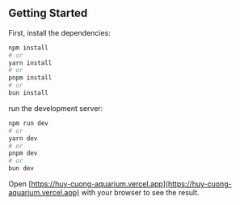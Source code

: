 ## Getting Started

First, install the dependencies:

```bash
npm install
# or
yarn install
# or
pnpm install
# or
bun install
```

run the development server:

```bash
npm run dev
# or
yarn dev
# or
pnpm dev
# or
bun dev
```

Open [https://huy-cuong-aquarium.vercel.app](https://huy-cuong-aquarium.vercel.app) with your browser to see the result.

